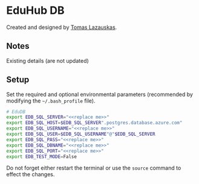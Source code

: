 # EduHub DB

Created and designed by <a href="https://github.com/tomaslaz">Tomas Lazauskas</a>.

## Notes

Existing details (are not updated)

## Setup

Set the required and optional environmental parameters (recommended by modifying the `~/.bash_profile` file).

```bash
# EduDB
export EDB_SQL_SERVER="<<replace me>>"
export EDB_SQL_HOST=$EDB_SQL_SERVER".postgres.database.azure.com"
export EDB_SQL_USERNAME="<<replace me>>"
export EDB_SQL_USER=$EDB_SQL_USERNAME"@"$EDB_SQL_SERVER
export EDB_SQL_PASS="<<replace me>>"
export EDB_SQL_DBNAME="<<replace me>>"
export EDB_SQL_PORT="<<replace me>>"
export EDB_TEST_MODE=False
```

Do not forget either restart the terminal or use the `source` command to effect the changes.